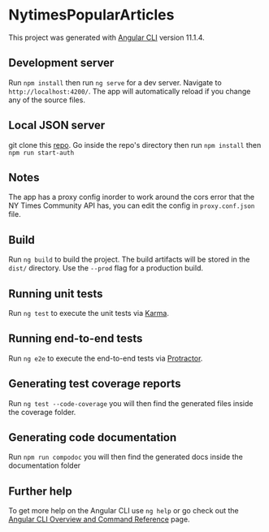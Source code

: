 # NytimesPopularArticles

This project was generated with [Angular CLI](https://github.com/angular/angular-cli) version 11.1.4.

## Development server

Run `npm install` then run `ng serve` for a dev server. Navigate to `http://localhost:4200/`. The app will automatically reload if you change any of the source files.

## Local JSON server

git clone this [repo](https://github.com/techiediaries/fake-api-jwt-json-server.git).
Go inside the repo's directory then run
`npm install` then `npm run start-auth`

## Notes

The app has a proxy config inorder to work around the cors error that the NY Times Community API has,
you can edit the config in `proxy.conf.json` file.

## Build

Run `ng build` to build the project. The build artifacts will be stored in the `dist/` directory. Use the `--prod` flag for a production build.

## Running unit tests

Run `ng test` to execute the unit tests via [Karma](https://karma-runner.github.io).

## Running end-to-end tests

Run `ng e2e` to execute the end-to-end tests via [Protractor](http://www.protractortest.org/).

## Generating test coverage reports

Run `ng test --code-coverage` you will then find the generated files inside the coverage folder.

## Generating code documentation

Run `npm run compodoc` you will then find the generated docs inside the documentation folder

## Further help

To get more help on the Angular CLI use `ng help` or go check out the [Angular CLI Overview and Command Reference](https://angular.io/cli) page.
